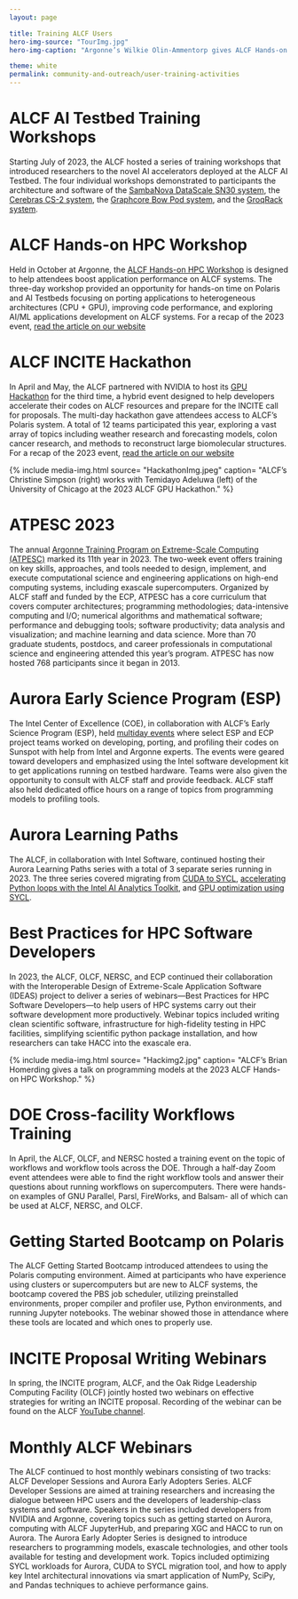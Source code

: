 ```yaml
---
layout: page

title: Training ALCF Users
hero-img-source: "TourImg.jpg"
hero-img-caption: "Argonne’s Wilkie Olin-Ammentorp gives ALCF Hands-on Workshop attendees an overview of the Aurora blade as part of the facility tour."

theme: white
permalink: community-and-outreach/user-training-activities
---
```



# ALCF AI Testbed Training Workshops  
Starting July of 2023, the ALCF hosted a series of training workshops that introduced researchers to the novel AI accelerators deployed at the ALCF AI Testbed. The four individual workshops demonstrated to participants the architecture and software of the [SambaNova DataScale SN30 system](https://www.alcf.anl.gov/sambanova-ai-workshop-2023), the [Cerebras CS-2 system](https://www.alcf.anl.gov/cerebras-ai-workshop-2023), the [Graphcore Bow Pod system](https://www.alcf.anl.gov/graphcore-ai-workshop-2023), and the [GroqRack system](https://www.alcf.anl.gov/events/groq-ai-workshop).

# ALCF Hands-on HPC Workshop
Held in October at Argonne, the [ALCF Hands-on HPC Workshop](https://www.alcf.anl.gov/events/alcf-hands-hpc-workshop) is designed to help attendees boost application performance on ALCF systems.  The three-day workshop provided an opportunity for hands-on time on Polaris and AI Testbeds focusing on porting applications to heterogeneous architectures (CPU + GPU), improving code performance, and exploring AI/ML applications development on ALCF systems. For a recap of the 2023 event, [read the article on our website](https://www.alcf.anl.gov/news/hands-workshop-helps-attendees-enhance-research-using-alcf-supercomputers)

# ALCF INCITE Hackathon
In April and May, the ALCF partnered with NVIDIA to host its [GPU Hackathon](https://www.alcf.anl.gov/events/alcf-incite-hackathon-april-18-25-and-may-2-4-2023) for the third time, a hybrid event designed to help developers accelerate their codes on ALCF resources and prepare for the INCITE call for proposals. The multi-day hackathon gave attendees access to ALCF’s Polaris system. A total of 12 teams participated this year, exploring a vast array of topics including weather research and forecasting models, colon cancer research, and methods to reconstruct large biomolecular structures. For a recap of the 2023 event, [read the article on our website](https://www.alcf.anl.gov/news/alcf-workshop-helps-researchers-prepare-codes-polaris-supercomputer)

{% include media-img.html
   source= "HackathonImg.jpeg"
   caption= "ALCF’s Christine Simpson (right) works with Temidayo Adeluwa (left) of the University of Chicago at the 2023 ALCF GPU Hackathon."
%}

# ATPESC 2023
The annual [Argonne Training Program on Extreme-Scale Computing (ATPESC)](https://extremecomputingtraining.anl.gov/atpesc-2023/) marked its 11th year in 2023. The two-week event offers training on key skills, approaches, and tools needed to design, implement, and execute computational science and engineering applications on high-end computing systems, including exascale supercomputers. Organized by ALCF staff and funded by the ECP, ATPESC has a core curriculum that covers computer architectures; programming methodologies; data-intensive computing and I/O; numerical algorithms and mathematical software; performance and debugging tools; software productivity; data analysis and visualization; and machine learning and data science. More than 70 graduate students, postdocs, and career professionals in computational science and engineering attended this year’s program. ATPESC has now hosted 768 participants since it began in 2013.  

# Aurora Early Science Program (ESP) 
The Intel Center of Excellence (COE), in collaboration with ALCF’s Early Science Program (ESP), held [multiday events](https://www.alcf.anl.gov/science/early-science-program) where select ESP and ECP project teams worked on developing, porting, and profiling their codes on Sunspot with help from Intel and Argonne experts. The events were geared toward developers and emphasized using the Intel software development kit to get applications running on testbed hardware. Teams were also given the opportunity to consult with ALCF staff and provide feedback. ALCF staff also held dedicated office hours on a range of topics from programming models to profiling tools.

# Aurora Learning Paths
The ALCF, in collaboration with Intel Software, continued hosting their Aurora Learning Paths series with a total of 3 separate series running in 2023. The three series covered migrating from [CUDA to SYCL](https://www.alcf.anl.gov/aurora-learning-paths-migrating-cuda-sycl#:~:text=SYCL%20is%20becoming%20a%20de,including%20Intel%20and%20Nvidia%20GPUs.), [accelerating Python loops with the Intel AI Analytics Toolkit](https://www.alcf.anl.gov/aurora-learning-paths-accelerate-python-loops-intel-ai-analytics-toolkit), and [GPU optimization using SYCL](https://www.alcf.anl.gov/aurora-learning-paths-gpu-optimization-using-sycl).


# Best Practices for HPC Software Developers
In 2023, the ALCF, OLCF, NERSC, and ECP continued their collaboration with the Interoperable Design of Extreme-Scale Application Software (IDEAS) project to deliver a series of webinars—Best Practices for HPC Software Developers—to help users of HPC systems carry out their software development more productively. Webinar topics included writing clean scientific software, infrastructure for high-fidelity testing in HPC facilities, simplifying scientific python package installation, and how researchers can take HACC into the exascale era. 

{% include media-img.html
   source= "Hackimg2.jpg"
   caption= "ALCF’s Brian Homerding gives a talk on programming models at the 2023 ALCF Hands-on HPC Workshop."
%}

# DOE Cross-facility Workflows Training
In April, the ALCF, OLCF, and NERSC hosted a training event on the topic of workflows and workflow tools across the DOE. Through a half-day Zoom event attendees were able to find the right workflow tools and answer their questions about running workflows on supercomputers. There were hands-on examples of GNU Parallel, Parsl, FireWorks, and Balsam- all of which can be used at ALCF, NERSC, and OLCF.

# Getting Started Bootcamp on Polaris
The ALCF Getting Started Bootcamp introduced attendees to using the Polaris computing environment. Aimed at participants who have experience using clusters or supercomputers but are new to ALCF systems, the bootcamp covered the PBS job scheduler, utilizing preinstalled environments, proper compiler and profiler use, Python environments, and running Jupyter notebooks. The webinar showed those in attendance where these tools are located and which ones to properly use.

# INCITE Proposal Writing Webinars 
In spring, the INCITE program, ALCF, and the Oak Ridge Leadership Computing Facility (OLCF) jointly hosted two webinars on effective strategies for writing an INCITE proposal. Recording of the webinar can be found on the ALCF [YouTube channel](https://www.youtube.com/@argonneleadershipcomputing8396). 

# Monthly ALCF Webinars
The ALCF continued to host monthly webinars consisting of two tracks: ALCF Developer Sessions and Aurora Early Adopters Series. ALCF Developer Sessions are aimed at training researchers and increasing the dialogue between HPC users and the developers of leadership-class systems and software. Speakers in the series included developers from NVIDIA and Argonne, covering topics such as getting started on Aurora, computing with ALCF JupyterHub, and preparing XGC and HACC to run on Aurora. The Aurora Early Adopter Series is designed to introduce researchers to programming models, exascale technologies, and other tools available for testing and development work. Topics included optimizing SYCL workloads for Aurora, CUDA to SYCL migration tool, and how to apply key Intel architectural innovations via smart application of NumPy, SciPy, and Pandas techniques to achieve performance gains. 

